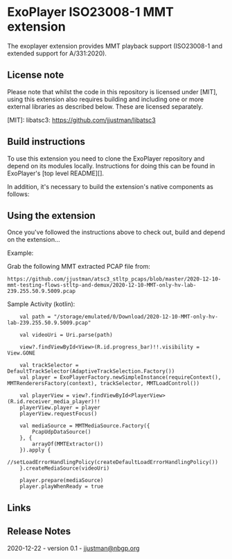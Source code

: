 # ExoPlayer ISO23008-1 MMT extension #

The exoplayer extension provides MMT playback support (ISO23008-1 and extended support for A/331:2020).

## License note ##

Please note that whilst the code in this repository is licensed under
[MIT], using this extension also requires building and including one or
more external libraries as described below. These are licensed separately.

[MIT]: libatsc3: https://github.com/jjustman/libatsc3

## Build instructions ##

To use this extension you need to clone the ExoPlayer repository and depend on
its modules locally. Instructions for doing this can be found in ExoPlayer's
[top level README][].

In addition, it's necessary to build the extension's native components as
follows:

## Using the extension ##

Once you've followed the instructions above to check out, build and depend on
the extension...


Example:

Grab the following MMT extracted PCAP file from:

    https://github.com/jjustman/atsc3_stltp_pcaps/blob/master/2020-12-10-mmt-testing-flows-stltp-and-demux/2020-12-10-MMT-only-hv-lab-239.255.50.9.5009.pcap

Sample Activity (kotlin):

        val path = "/storage/emulated/0/Download/2020-12-10-MMT-only-hv-lab-239.255.50.9.5009.pcap"

        val videoUri = Uri.parse(path)

        view?.findViewById<View>(R.id.progress_bar)!!.visibility = View.GONE

        val trackSelector = DefaultTrackSelector(AdaptiveTrackSelection.Factory())
        val player = ExoPlayerFactory.newSimpleInstance(requireContext(), MMTRenderersFactory(context), trackSelector, MMTLoadControl())

        val playerView = view?.findViewById<PlayerView>(R.id.receiver_media_player)!!
        playerView.player = player
        playerView.requestFocus()

        val mediaSource = MMTMediaSource.Factory({
            PcapUdpDataSource()
        }, {
            arrayOf(MMTExtractor())
        }).apply {
            //setLoadErrorHandlingPolicy(createDefaultLoadErrorHandlingPolicy())
        }.createMediaSource(videoUri)

        player.prepare(mediaSource)
        player.playWhenReady = true


## Links ##

## Release Notes ##
2020-12-22 - version 0.1 - jjustman@nbgp.org
